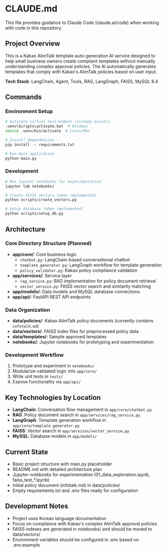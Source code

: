 # CLAUDE.md

This file provides guidance to Claude Code (claude.ai/code) when working with code in this repository.

## Project Overview

This is a Kakao AlimTalk template auto-generation AI service designed to help small business owners create compliant templates without manually understanding complex approval policies. The AI automatically generates templates that comply with Kakao's AlimTalk policies based on user input.

**Tech Stack**: LangChain, Agent, Tools, RAG, LangGraph, FAISS, MySQL 8.4

## Commands

### Environment Setup
```bash
# Activate virtual environment (already exists)
.venv\Scripts\activate.bat  # Windows
source .venv/bin/activate  # Linux/Mac

# Install dependencies
pip install -r requirements.txt

# Run main application
python main.py
```

### Development
```bash
# Run Jupyter notebooks for experimentation
jupyter lab notebooks/

# Create FAISS vectors (when implemented)
python scripts/create_vectors.py

# Setup database (when implemented)
python scripts/setup_db.py
```

## Architecture

### Core Directory Structure (Planned)
- **app/core/**: Core business logic
  - `chatbot.py`: LangChain-based conversational chatbot
  - `template_generator.py`: LangGraph workflow for template generation
  - `policy_validator.py`: Kakao policy compliance validation
- **app/services/**: Service layer
  - `rag_service.py`: RAG implementation for policy document retrieval
  - `vector_service.py`: FAISS vector search and similarity matching
- **app/models/**: Data models and MySQL database connections
- **app/api/**: FastAPI REST API endpoints

### Data Organization
- **data/policies/**: Kakao AlimTalk policy documents (currently contains `infotalk.md`)
- **data/vectors/**: FAISS index files for preprocessed policy data
- **data/templates/**: Sample approved templates
- **notebooks/**: Jupyter notebooks for prototyping and experimentation

### Development Workflow
1. Prototype and experiment in `notebooks/`
2. Modularize validated logic into `app/core/`
3. Write unit tests in `tests/`
4. Expose functionality via `app/api/`

## Key Technologies by Location
- **LangChain**: Conversation flow management in `app/core/chatbot.py`
- **RAG**: Policy document search in `app/services/rag_service.py`  
- **LangGraph**: Template generation workflow in `app/core/template_generator.py`
- **FAISS**: Vector search in `app/services/vector_service.py`
- **MySQL**: Database models in `app/models/`

## Current State
- Basic project structure with main.py placeholder
- README.md with detailed architecture plan
- Jupyter notebooks for experimentation (01_data_exploration.ipynb, faiss_test_*.ipynb)
- Initial policy document (infotalk.md) in data/policies/
- Empty requirements.txt and .env files ready for configuration

## Development Notes
- Project uses Korean language documentation
- Focus on compliance with Kakao's complex AlimTalk approval policies
- FAISS indexes are generated in notebooks/ and should be moved to data/vectors/
- Environment variables should be configured in .env based on .env.example